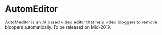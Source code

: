 # AutomEditor
AutoMeditor is an AI based video editor that help video bloggers to remove bloopers automatically. To be released on Mid-2019.
